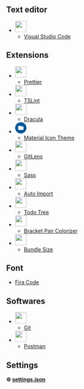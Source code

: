 ## Text editor
- <img src="https://code.visualstudio.com/assets/favicon.ico" height="30px" width="30px">

  - [Visual Studio Code](https://code.visualstudio.com/)

## Extensions
- <img src="https://avatars2.githubusercontent.com/u/25822731?s=400&v=4" height="30px" width="30px">

  - [Prettier](https://marketplace.visualstudio.com/items?itemName=esbenp.prettier-vscode)
  
- <img src="https://eg2.gallerycdn.vsassets.io/extensions/eg2/tslint/1.0.44/1562333373210/Microsoft.VisualStudio.Services.Icons.Default" height="30px" width="30px">

  - [TSLint](https://marketplace.visualstudio.com/items?itemName=ms-vscode.vscode-typescript-tslint-plugin)

- <img src="https://dracula-theme.gallerycdn.vsassets.io/extensions/dracula-theme/theme-dracula/2.24.2/1647816441582/Microsoft.VisualStudio.Services.Icons.Default" height="30px" width="30px">

  - [Dracula](https://marketplace.visualstudio.com/items?itemName=dracula-theme.theme-dracula)

- <img src="https://raw.githubusercontent.com/PKief/vscode-material-icon-theme/master/logo.png" height="30px" width="30px">

  - [Material Icon Theme](https://marketplace.visualstudio.com/items?itemName=PKief.material-icon-theme)
  
- <img src="https://eamodio.gallerycdn.vsassets.io/extensions/eamodio/gitlens/10.2.2/1591818157905/Microsoft.VisualStudio.Services.Icons.Default" height="30px" width="30px">

  - [GitLens](https://marketplace.visualstudio.com/items?itemName=eamodio.gitlens)

- <img src="https://syler.gallerycdn.vsassets.io/extensions/syler/sass-indented/1.8.9/1595239491493/Microsoft.VisualStudio.Services.Icons.Default" height="30px" width="30px">

  - [Sass](https://marketplace.visualstudio.com/items?itemName=Syler.sass-indented)

- <img src="https://steoates.gallerycdn.vsassets.io/extensions/steoates/autoimport/1.5.4/1618500754212/Microsoft.VisualStudio.Services.Icons.Default" height="30px" width="30px">

  - [Auto Import](https://marketplace.visualstudio.com/items?itemName=steoates.autoimport)

- <img src="https://gruntfuggly.gallerycdn.vsassets.io/extensions/gruntfuggly/todo-tree/0.0.178/1594244219955/Microsoft.VisualStudio.Services.Icons.Default" height="30px" width="30px">

  - [Todo Tree](https://marketplace.visualstudio.com/items?itemName=Gruntfuggly.todo-tree)


- <img src="https://coenraads.gallerycdn.vsassets.io/extensions/coenraads/bracket-pair-colorizer/1.0.61/1542132753296/Microsoft.VisualStudio.Services.Icons.Default" height="30px" width="30px">

  - [Bracket Pair Colorizer](https://marketplace.visualstudio.com/items?itemName=CoenraadS.bracket-pair-colorizer)

- <img src="https://ambar.gallerycdn.vsassets.io/extensions/ambar/bundle-size/1.3.1/1636371827236/Microsoft.VisualStudio.Services.Icons.Default" height="30px" width="30px">

  - [Bundle Size](https://marketplace.visualstudio.com/items?itemName=ambar.bundle-size)

## Font
- [Fira Code](https://github.com/tonsky/FiraCode)

## Softwares
- <img src="https://avatars3.githubusercontent.com/u/18133?s=200&v=4" height="30px" width="30px">

  - [Git](https://git-scm.com/)

- <img src="https://cdn.auth0.com/blog/build-a-secure-express-api-using-postman-and-auth0/postman-logo.png" height="30px" width="30px">

  - [Postman](https://www.postman.com/)

## Settings
**:gear: [settings.json](settings.json)**
